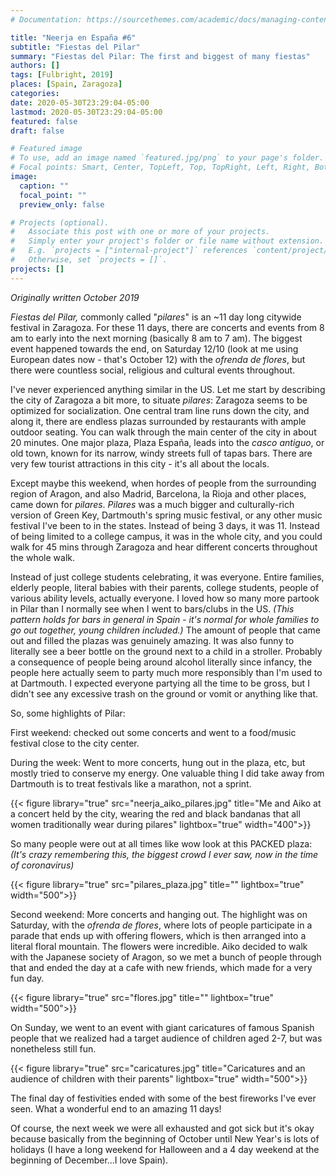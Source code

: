 ```yaml
---
# Documentation: https://sourcethemes.com/academic/docs/managing-content/

title: "Neerja en España #6"
subtitle: "Fiestas del Pilar"
summary: "Fiestas del Pilar: The first and biggest of many fiestas"
authors: []
tags: [Fulbright, 2019]
places: [Spain, Zaragoza]
categories: 
date: 2020-05-30T23:29:04-05:00
lastmod: 2020-05-30T23:29:04-05:00
featured: false
draft: false

# Featured image
# To use, add an image named `featured.jpg/png` to your page's folder.
# Focal points: Smart, Center, TopLeft, Top, TopRight, Left, Right, BottomLeft, Bottom, BottomRight.
image:
  caption: ""
  focal_point: ""
  preview_only: false

# Projects (optional).
#   Associate this post with one or more of your projects.
#   Simply enter your project's folder or file name without extension.
#   E.g. `projects = ["internal-project"]` references `content/project/deep-learning/index.md`.
#   Otherwise, set `projects = []`.
projects: []
---
```

*Originally written October 2019*

*Fiestas del Pilar,* commonly called "*pilares*" is an ~11 day long citywide festival in Zaragoza. For these 11 days, there are concerts and events from 8 am to early into the next morning (basically 8 am to 7 am). The biggest event happened towards the end, on Saturday 12/10 (look at me using European dates now - that's October 12) with the *ofrenda de flores*, but there were countless social, religious and cultural events throughout.

I've never experienced anything similar in the US. Let me start by describing the city of Zaragoza a bit more, to situate *pilares*: Zaragoza seems to be optimized for socialization. One central tram line runs down the city, and along it, there are endless plazas surrounded by restaurants with ample outdoor seating. You can walk through the main center of the city in about 20 minutes. One major plaza, Plaza España, leads into the *casco antiguo*, or old town, known for its narrow, windy streets full of tapas bars. There are very few tourist attractions in this city - it's all about the locals.

Except maybe this weekend, when hordes of people from the surrounding region of Aragon, and also Madrid, Barcelona, la Rioja and other places, came down for *pilares*. *Pilares* was a much bigger and culturally-rich version of Green Key, Dartmouth's spring music festival, or any other music festival I've been to in the states. Instead of being 3 days, it was 11. Instead of being limited to a college campus, it was in the whole city, and you could walk for 45 mins through Zaragoza and hear different concerts throughout the whole walk.

Instead of just college students celebrating, it was everyone. Entire families, elderly people, literal babies with their parents, college students, people of various ability levels, actually everyone. I loved how so many more partook in Pilar than I normally see when I went to bars/clubs in the US. *(This pattern holds for bars in general in Spain - it's normal for whole families to go out together, young children included.)* The amount of people that came out and filled the plazas was genuinely amazing. It was also funny to literally see a beer bottle on the ground next to a child in a stroller. Probably a consequence of people being around alcohol literally since infancy, the people here actually seem to party much more responsibly than I'm used to at Dartmouth. I expected everyone partying all the time to be gross, but I didn't see any excessive trash on the ground or vomit or anything like that.

So, some highlights of Pilar:

First weekend: checked out some concerts and went to a food/music festival close to the city center. 

During the week: Went to more concerts, hung out in the plaza, etc, but mostly tried to conserve my energy. One valuable thing I did take away from Dartmouth is to treat festivals like a marathon, not a sprint.


 {{< figure library="true" src="neerja_aiko_pilares.jpg" title="Me and Aiko at a concert held by the city, wearing the red and black bandanas that all women traditionally wear during pilares" lightbox="true" width="400">}}

 So many people were out at all times like wow look at this PACKED plaza: *(It's crazy remembering this, the biggest crowd I ever saw, now in the time of coronavirus)*

  {{< figure library="true" src="pilares_plaza.jpg" title="" lightbox="true" width="500">}}


Second weekend: More concerts and hanging out. The highlight was on Saturday, with the *ofrenda de flores*, where lots of people participate in a parade that ends up with offering flowers, which is then arranged into a literal floral mountain. The flowers were incredible. Aiko decided to walk with the Japanese society of Aragon, so we met a bunch of people through that and ended the day at a cafe with new friends, which made for a very fun day.

  {{< figure library="true" src="flores.jpg" title="" lightbox="true" width="500">}}


On Sunday, we went to an event with giant caricatures of famous Spanish people that we realized had a target audience of children aged 2-7, but was nonetheless still fun.

 {{< figure library="true" src="caricatures.jpg" title="Caricatures and an audience of children with their parents" lightbox="true" width="500">}}

The final day of festivities ended with some of the best fireworks I've ever seen. What a wonderful end to an amazing 11 days!

Of course, the next week we were all exhausted and got sick but it's okay because basically from the beginning of October until New Year's is lots of holidays (I have a long weekend for Halloween and a 4 day weekend at the beginning of December...I love Spain).